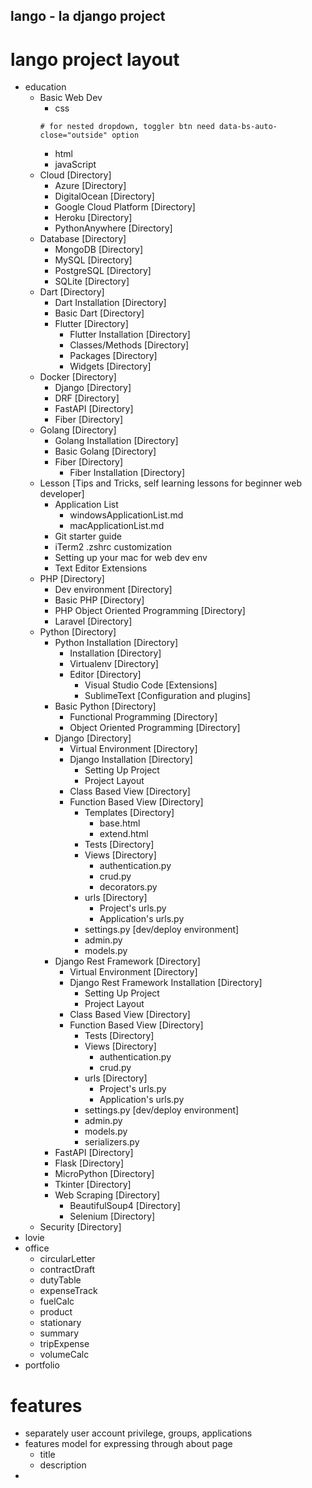 lango - la django project
-----
# lango project layout
- education
    - Basic Web Dev
        - css
        ```
        # for nested dropdown, toggler btn need data-bs-auto-close="outside" option
        ```
        - html
        - javaScript
    - Cloud [Directory]
        - Azure [Directory]
        - DigitalOcean [Directory]
        - Google Cloud Platform [Directory]
        - Heroku [Directory]
        - PythonAnywhere [Directory]
    - Database [Directory]
        - MongoDB [Directory]
        - MySQL [Directory]
        - PostgreSQL [Directory]
        - SQLite [Directory]
    - Dart [Directory]
        - Dart Installation [Directory]
        - Basic Dart [Directory]
        - Flutter [Directory]
            - Flutter Installation [Directory]
            - Classes/Methods [Directory]
            - Packages [Directory]
            - Widgets [Directory]
    - Docker [Directory]
        - Django [Directory]
        - DRF [Directory]
        - FastAPI [Directory]
        - Fiber [Directory]
    - Golang [Directory]
        - Golang Installation [Directory]
        - Basic Golang [Directory]
        - Fiber [Directory]
            - Fiber Installation [Directory]
    - Lesson [Tips and Tricks, self learning lessons for beginner web developer]
        - Application List
            - windowsApplicationList.md
            - macApplicationList.md
        - Git starter guide
        - iTerm2 .zshrc customization
        - Setting up your mac for web dev env
        - Text Editor Extensions
    - PHP [Directory]
        - Dev environment [Directory]
        - Basic PHP [Directory]
        - PHP Object Oriented Programming [Directory]
        - Laravel [Directory]
    - Python [Directory]
        - Python Installation [Directory]
            - Installation [Directory]
            - Virtualenv [Directory]
            - Editor [Directory]
                - Visual Studio Code [Extensions]
                - SublimeText [Configuration and plugins]
        - Basic Python [Directory]
            - Functional Programming [Directory]
            - Object Oriented Programming [Directory]
        - Django [Directory]
            - Virtual Environment [Directory]
            - Django Installation [Directory]
                - Setting Up Project
                - Project Layout
            - Class Based View [Directory]
            - Function Based View [Directory]
                - Templates [Directory]
                    - base.html
                    - extend.html
                - Tests [Directory]
                - Views [Directory]
                    - authentication.py
                    - crud.py
                    - decorators.py
                - urls [Directory]
                    - Project's urls.py
                    - Application's urls.py
                - settings.py [dev/deploy environment]
                - admin.py
                - models.py
        - Django Rest Framework [Directory]
            - Virtual Environment [Directory]
            - Django Rest Framework Installation [Directory]
                - Setting Up Project
                - Project Layout
            - Class Based View [Directory]
            - Function Based View [Directory]
                - Tests [Directory]
                - Views [Directory]
                    - authentication.py
                    - crud.py
                - urls [Directory]
                    - Project's urls.py
                    - Application's urls.py
                - settings.py [dev/deploy environment]
                - admin.py
                - models.py
                - serializers.py
        - FastAPI [Directory]
        - Flask [Directory]
        - MicroPython [Directory]
        - Tkinter [Directory]
        - Web Scraping [Directory]
            - BeautifulSoup4 [Directory]
            - Selenium [Directory]
    - Security [Directory]
- lovie
- office
    - circularLetter
    - contractDraft
    - dutyTable
    - expenseTrack
    - fuelCalc
    - product
    - stationary
    - summary
    - tripExpense
    - volumeCalc
- portfolio

# features
- separately user account privilege, groups, applications
- features model for expressing through about page
    - title
    - description
- 